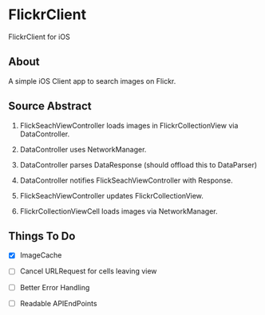 # FlickrClient
FlickrClient for iOS

## About

A simple iOS Client app to search images on Flickr.

## Source Abstract

1. FlickSeachViewController loads images in FlickrCollectionView via DataController.

2.  DataController uses NetworkManager.
3. DataController parses DataResponse (should offload this to DataParser)
4. DataController notifies FlickSeachViewController with Response.
5. FlickSeachViewController updates FlickrCollectionView.
6. FlickrCollectionViewCell loads images via NetworkManager.

## Things To Do

- [x] ImageCache
- [ ] Cancel URLRequest for cells leaving view
- [ ] Better Error Handling
- [ ] Readable APIEndPoints



